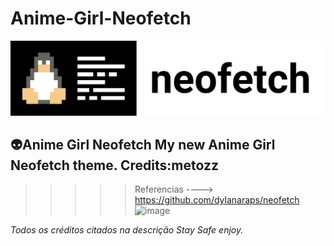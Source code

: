 # Anime-Girl-Neofetch
![image](https://github.com/Ser4ph4/Anime-Girl-Neofetch/blob/main/Neofetch-logo.png)
## 👽️Anime Girl Neofetch My new Anime Girl Neofetch theme. Credits:metozz
>>>>>Referencias ----> https://github.com/dylanaraps/neofetch
![image](https://i.imgur.com/mmUtcxk.png)

*Todos os créditos citados na descrição
Stay Safe enjoy.*


